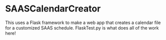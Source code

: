 # SAASCalendarCreator
This uses a Flask framework to make a web app that creates a calendar file for a customized SAAS schedule. FlaskTest.py is what does all of the work here! 